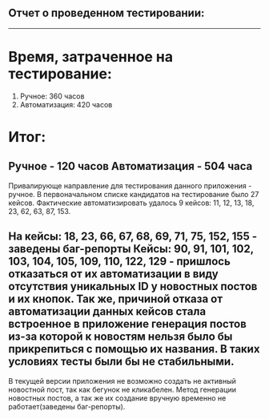 ## Отчет о проведенном тестировании:
--------------------------------------------------------------------------------------------------
# Время, затраченное на тестирование:
1. Ручное: 360 часов
2. Автоматизация: 420 часов

# Итог: 
Ручное - 120 часов
Автоматизация - 504 часа
--------------------------------------------------------------------------------------------------
Привалирующе направление для тестирования данного приложения - ручное. 
В первоначальном списке кандидатов на тестирование было 27 кейсов. Фактические автоматизировать 
удалось 9 кейсов: 11, 12, 13, 18, 23, 62, 63, 87, 153.

На кейсы: 18, 23, 66, 67, 68, 69, 71, 75, 152, 155 - заведены баг-репорты
Кейсы: 90, 91, 101, 102, 103, 104, 105, 109, 110, 122, 129 - пришлось отказаться от их автоматизации
в виду отсутствия уникальных ID у новостных постов и их кнопок. Так же, причиной отказа от 
автоматизации данных кейсов стала встроенное в приложение генерация постов из-за которой к новостям 
нельзя было бы прикрепиться с помощью их названия. В таких условиях тесты были бы не стабильными.
--------------------------------------------------------------------------------------------------
В текущей версии приложения не возможно создать не активный новостной пост, так как бегунок не кликабелен.
Метод генерации новостных постов, а так же их создание вручную временно не работает(заведены баг-репорты).